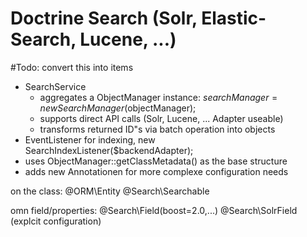 # Doctrine Search (Solr, Elastic-Search, Lucene, ...) 

#Todo: convert this into items
* SearchService
   * aggregates a ObjectManager instance: $searchManager = new SearchManager($objectManager);
   * supports direct API calls (Solr, Lucene, ... Adapter useable)
   * transforms returned ID"s via batch operation into objects
* EventListener for indexing, new SearchIndexListener($backendAdapter);
* uses ObjectManager::getClassMetadata() as the base structure
* adds new Annotationen for more complexe configuration needs

on the class:
@ORM\Entity
@Search\Searchable

omn field/properties:
@Search\Field(boost=2.0,...)
@Search\SolrField (explcit configuration)